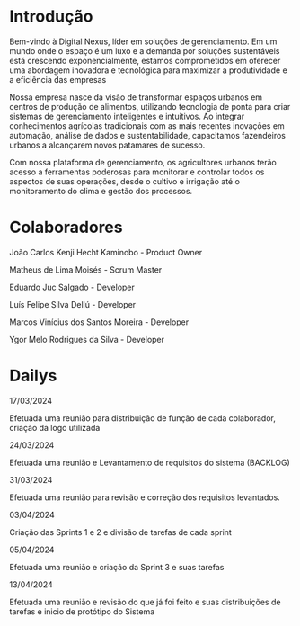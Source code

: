 # Introdução

Bem-vindo à Digital Nexus, líder em soluções de gerenciamento. Em um mundo onde o espaço é um luxo e a demanda por soluções sustentáveis está crescendo exponencialmente, estamos comprometidos em oferecer uma abordagem inovadora e tecnológica para maximizar a produtividade e a eficiência das empresas 

Nossa empresa nasce da visão de transformar espaços urbanos em centros de produção de alimentos, utilizando tecnologia de ponta para criar sistemas de gerenciamento inteligentes e intuitivos. Ao integrar conhecimentos agrícolas tradicionais com as mais recentes inovações em automação, análise de dados e sustentabilidade, capacitamos fazendeiros urbanos a alcançarem novos patamares de sucesso.

Com nossa plataforma de gerenciamento, os agricultores urbanos terão acesso a ferramentas poderosas para monitorar e controlar todos os aspectos de suas operações, desde o cultivo e irrigação até o monitoramento do clima e gestão dos processos.

# Colaboradores

João Carlos Kenji Hecht Kaminobo - Product Owner

Matheus de Lima Moisés - Scrum Master

Eduardo Juc Salgado - Developer

Luís Felipe Silva Dellú - Developer

Marcos Vinícius dos Santos Moreira - Developer

Ygor Melo Rodrigues da Silva - Developer

# Dailys 

17/03/2024 

Efetuada uma reunião para distribuição de função de cada colaborador, criação da logo utilizada 

24/03/2024

Efetuada uma reunião e Levantamento de requisitos do sistema (BACKLOG) 

31/03/2024

Efetuada uma reunião para revisão e correção dos requisitos levantados.

03/04/2024

Criação das Sprints 1 e 2 e divisão de tarefas de cada sprint 

05/04/2024

Efetuada uma reunião e criação da Sprint 3 e suas tarefas 

13/04/2024

Efetuada uma reunião e revisão do que já foi feito e suas distribuições de tarefas e inicio de protótipo do Sistema 
